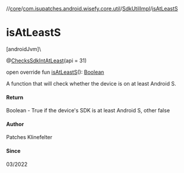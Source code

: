 //[core](../../../index.md)/[com.isupatches.android.wisefy.core.util](../index.md)/[SdkUtilImpl](index.md)/[isAtLeastS](is-at-least-s.md)

# isAtLeastS

[androidJvm]\

@[ChecksSdkIntAtLeast](https://developer.android.com/reference/kotlin/androidx/annotation/ChecksSdkIntAtLeast.html)(api = 31)

open override fun [isAtLeastS](is-at-least-s.md)(): [Boolean](https://kotlinlang.org/api/latest/jvm/stdlib/kotlin/-boolean/index.html)

A function that will check whether the device is on at least Android S.

#### Return

Boolean - True if the device's SDK is at least Android S, other false

#### Author

Patches Klinefelter

#### Since

03/2022
